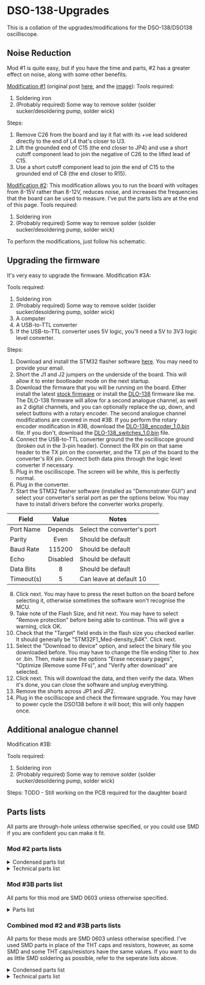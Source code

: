 # DSO-138-Upgrades
This is a collation of the upgrades/modifications for the DSO-138/DSO138 oscilliscope.
## Noise Reduction
Mod #1 is quite easy, but if you have the time and parts, #2 has a greater effect on noise, along with some other benefits.

[Modification #1](https://jyetech.com/forum/viewtopic.php?f=18&t=542) (original post [here](https://web.archive.org/web/20150726162405/http://forum.banggood.com/forum-topic-61279.html?page=3), and the [image](https://web.archive.org/web/20180916130728im_/https://img09.banggood.com/forum_images/20150708/20150708123735_75319.jpg)):
Tools required:
1. Soldering iron
2. (Probably required) Some way to remove solder (solder sucker/desoldering pump, solder wick)

Steps:
1. Remove C26 from the board and lay it flat with its +ve lead soldered directly to the end of L4 that's closer to U3.
2. Lift the grounded end of C15 (the end closer to JP4) and use a short cutoff component lead to join the negative of C26 to the lifted lead of C15.
3. Use a short cutoff component lead to join the end of C15 to the grounded end of C8 (the end closer to R15).

[Modification #2](https://jyetech.com/forum/viewtopic.php?f=18&t=1266):
This modification allows you to run the board with voltages from 8-15V rather than 8-12V, reduces noise, and increases the frequencies that the board can be used to measure. I've put the parts lists are at the end of this page.
Tools required:
1. Soldering iron
2. (Probably required) Some way to remove solder (solder sucker/desoldering pump, solder wick)

To perform the modifications, just follow his schematic.

## Upgrading the firmware
It's very easy to upgrade the firmware.
Modification #3A:

Tools required:
1. Soldering iron
2. (Probably required) Some way to remove solder (solder sucker/desoldering pump, solder wick)
3. A computer
4. A USB-to-TTL converter
5. If the USB-to-TTL converter uses 5V logic, you'll need a 5V to 3V3 logic level converter.

Steps:
1. Download and install the STM32 flasher software [here](https://www.st.com/en/development-tools/flasher-stm32.html). You may need to provide your email.
2. Short the J1 and J2 jumpers on the underside of the board. This will allow it to enter bootloader mode on the next startup.
3. Download the firmware that you will be running on the board. Either install the latest [stock firmware](https://jyetech.com/firmware-dso-138/) or install the [DLO-138](https://github.com/ardyesp/DLO-138) firmware like me. The DLO-138 firmware will allow for a second analogue channel, as well as 2 digital channels, and you can optionally replace the up, down, and select buttons with a rotary encoder.
The second analogue channel modifications are covered in mod #3B. If you perform the rotary encoder modification in #3B, download the [DLO-138_encoder_1.0.bin](https://github.com/ardyesp/DLO-138/blob/master/binaries/DLO-138_encoder_1.0.bin) file. If you don't, download the [DLO-138_switches_1.0.bin](https://github.com/ardyesp/DLO-138/blob/master/binaries/DLO-138_switches_1.0.bin) file.
4. Connect the USB-to-TTL converter ground the the oscilliscope ground (broken out in the 3-pin header). Connect the RX pin on that same header to the TX pin on the converter, and the TX pin of the board to the converter's RX pin. Connect both data pins through the logic level converter if necessary.
5. Plug in the oscilliscope. The screen will be white, this is perfectly normal.
6. Plug in the converter.
7. Start the STM32 flasher software (installed as "Demonstrater GUI") and select your converter's serial port as per the options below. You may have to install drivers before the converter works properly. 

| Field | Value | Notes |
| ---- |:----:| ---- |
| Port Name | Depends | Select the converter's port |
| Parity | Even | Should be default |
| Baud Rate | 115200 | Should be default |
| Echo | Disabled | Should be default |
| Data Bits | 8 | Should be default |
| Timeout(s) | 5 | Can leave at default 10 |
8. Click next. You may have to press the reset button on the board before selecting it, otherwise sometimes the software won't recognise the MCU.
9. Take note of the Flash Size, and hit next. You may have to select "Remove protection" before being able to continue. This will give a warning, click OK.
10. Check that the "Target" field ends in the flash size you checked earlier. It should generally be "STM32F1_Med-density_64K". Click next.
11. Select the "Download to device" option, and select the binary file you downloaded before. You may have to change the file ending filter to .hex or .bin. Then, make sure the options "Erase necessary pages", "Optimize (Remove some FFs)", and "Verify after download" are selected.
12. Click next. This will download the data, and then verify the data. When it's done, you can close the software and unplug everything.
13. Remove the shorts across JP1 and JP2.
14. Plug in the oscilliscope and check the firmware upgrade. You may have to power cycle the DSO138 before it will boot; this will only happen once.
## Additional analogue channel
Modification #3B:

Tools required:
1. Soldering iron
2. (Probably required) Some way to remove solder (solder sucker/desoldering pump, solder wick)

Steps:
TODO - Still working on the PCB required for the daughter board

## Parts lists
All parts are through-hole unless otherwise specified, or you could use SMD if you are confident you can make it fit.
### Mod #2 parts lists
<details>
<summary>Condensed parts list</summary>
<b>Ceramic caps</b><br>
1x 180pF 50v<br>
3x 2.2nF 10v<br>
1x 100nF 16v<br>
5x 1uF 50v (0805)<br>
<b>Electrolytic caps</b><br>
6x 100uF 16v<br>
<b>Diodes</b><br>
2x 1n4006<br>
<b>Resistors</b><br>
2x 1.2K<br>
1x 1.8K<br>
1x 3K<br>
<b>Inductors</b><br>
3x 330uH<br>
<b>ICs</b><br>
1x REAL TL084 or TL074<br>
</details>

<details>
<summary>Technical parts list</summary>
<b>Ceramic caps</b><br>
1x 180pF 50V<br>
3x 2.2nF 10V<br>
1x 100nF 16V<br>
1x 1uF 50V<br>
1x 1uF 16V<br>
3x 1uF 10V<br>
<b>Electrolytic caps</b><br>
3x 100uF 16V<br>
3x 100uF 10V<br>
<b>Diodes</b><br>
2x 1n4006<br>
<b>Resistors (1%)</b><br>
2x 1.2K<br>
1x 1.8K<br>
1x 3K<br>
<b>Inductors</b><br>
3x 330uH<br>
<b>ICs</b><br>
1x REAL TL084 or TL074 (SMD)<br>
</details>

### Mod #3B parts list
All parts for this mod are SMD 0603 unless otherwise specified.
<details>
<summary>Parts list</summary>
<b>Switches (all THT)</b><br>
1x DPDT switch and 1x SPDT switch OR 1x 4-pole rotary switch<br>
3x 1P3T switches<br>
<b>Connectors</b><br>
1x BNC connector (THT)<br>
<b>Ceramic caps</b><br>
1x 1pF 50V<br>
1x 3pF 50V<br>
1x 120pF 10V<br>
1x 180pF 50V<br>
1x 220pF 50V<br>
1x 1uF 50V<br>
<b>Trimmer caps</b><br>
2x 30pF (I used the SMD Sprague-Goodman SGC3 footprint)<br>
<b>Diodes</b><br>
2x 3.6V zener diodes (SOT-23)<br>
<b>Resistors (1%)</b><br>
1x 120R<br>
1x 150R<br>
1x 1K<br>
1x 1.2K<br>
1x 1.8K<br>
2x 3K<br>
1x 20K<br>
1x 100K<br>
1x 200K<br>
1x 1.8M<br>
1x 2M<br>
2x input resistors (approx. 20K+)<br>
<b>ICs</b><br>
1x REAL TL084 or TL074 (SOIC-14)<br>
</details>

### Combined mod #2 and #3B parts lists
All parts for these mods are SMD 0603 unless otherwise specified. I've used SMD parts in place of the THT caps and resistors, however, as some SMD and some THT caps/resistors have the same values. If you want to do as little SMD soldering as possible, refer to the seperate lists above.
<details>
<summary>Condensed parts list</summary>
<b>Switches (all THT)</b><br>
1x DPDT switch and 1x SPDT switch OR 1x 4-pole rotary switch<br>
3x 1P3T switches<br>
<b>Connectors</b><br>
1x BNC connector (THT)<br>
<b>Ceramic caps</b><br>
1x 1pF 50V<br>
1x 3pF 50V<br>
1x 120pF 10V<br>
2x 180pF 50V<br>
1x 220pF 50V<br>
3x 2.2nF 10V<br>
1x 100nF 16V<br>
6x 1uF 50V<br>
<b>Electrolytic caps</b><br>
6x 100uF 16V (THT)<br>
<b>Trimmer caps</b><br>
2x 30pF (I used the SMD Sprague-Goodman SGC3 footprint)<br>
<b>Diodes</b><br>
2x 1n4006 (THT)<br>
2x 3.6V zener diodes (SOT-23)<br>
<b>Resistors (1%)</b><br>
1x 120R<br>
1x 150R<br>
1x 1K<br>
3x 1.2K<br>
2x 1.8K<br>
3x 3K<br>
1x 20K<br>
1x 100K<br>
1x 200K<br>
1x 1.8M<br>
1x 2M<br>
2x input resistors (approx. 20K+)<br>
<b>Inductors</b><br>
3x 330uH (THT)<br>
<b>ICs</b><br>
2x REAL TL084 or TL074 (SOIC-14)<br>
</details>

<details>
<summary>Technical parts list</summary>
<b>Switches (all THT)</b><br>
1x DPDT switch and 1x SPDT switch OR 1x 4-pole rotary switch<br>
3x 1P3T switches<br>
<b>Connectors</b><br>
1x BNC connector (THT)<br>
<b>Ceramic caps</b><br>
1x 1pF 50V<br>
1x 3pF 50V<br>
1x 120pF 10V<br>
2x 180pF 50V<br>
1x 220pF 50V<br>
3x 2.2nF 10V<br>
1x 100nF 16V<br>
2x 1uF 50V<br>
1x 1uF 16V<br>
3x 1uF 10V<br>
<b>Electrolytic caps</b><br>
3x 100uF 16V (THT)<br>
3x 100uF 10V (THT)<br>
<b>Trimmer caps</b><br>
2x 30pF (I used the SMD Sprague-Goodman SGC3 footprint)<br>
<b>Diodes</b><br>
2x 1n4006 (THT)<br>
2x 3.6V zener diodes (SOT-23)<br>
<b>Resistors (1%)</b><br>
1x 120R<br>
1x 150R<br>
1x 1K<br>
3x 1.2K<br>
2x 1.8K<br>
3x 3K<br>
1x 20K<br>
1x 100K<br>
1x 200K<br>
1x 1.8M<br>
1x 2M<br>
2x input resistors (approx. 20K+)<br>
<b>Inductors</b><br>
3x 330uH (THT)<br>
<b>ICs</b><br>
2x REAL TL084 or TL074 (SOIC-14)<br>
</details>
